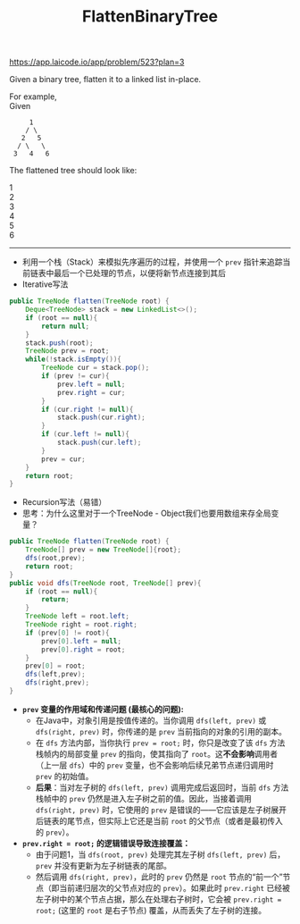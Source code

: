 ﻿---
layout: default
title: FlattenBinaryTree
narrow: true
---
https://app.laicode.io/app/problem/523?plan=3

Given a binary tree, flatten it to a linked list in-place.

For example,  
Given

         1
        / \
       2   5
      / \   \
     3   4   6

The flattened tree should look like:  

   1
    \
     2
      \
       3
        \
         4
          \
           5
            \
             6

***
- 利用一个栈（Stack）来模拟先序遍历的过程，并使用一个 `prev` 指针来追踪当前链表中最后一个已处理的节点，以便将新节点连接到其后
- Iterative写法
```java
public TreeNode flatten(TreeNode root) {  
    Deque<TreeNode> stack = new LinkedList<>();  
    if (root == null){  
        return null;  
    }  
    stack.push(root);  
    TreeNode prev = root;  
    while(!stack.isEmpty()){  
        TreeNode cur = stack.pop();  
        if (prev != cur){  
            prev.left = null;  
            prev.right = cur;  
        }  
        if (cur.right != null){  
            stack.push(cur.right);  
        }  
        if (cur.left != null){  
            stack.push(cur.left);  
        }  
        prev = cur;  
    }  
    return root;  
}
```

- Recursion写法（易错）
- 思考：为什么这里对于一个TreeNode - Object我们也要用数组来存全局变量？
```java
public TreeNode flatten(TreeNode root) {  
    TreeNode[] prev = new TreeNode[]{root};  
    dfs(root,prev);  
    return root;  
}  
public void dfs(TreeNode root, TreeNode[] prev){  
    if (root == null){  
        return;  
    }  
    TreeNode left = root.left;  
    TreeNode right = root.right;  
    if (prev[0] != root){  
        prev[0].left = null;  
        prev[0].right = root;  
    }  
    prev[0] = root;  
    dfs(left,prev);  
    dfs(right,prev);  
}
```
- **`prev` 变量的作用域和传递问题 (最核心的问题):**
    - 在Java中，对象引用是按值传递的。当你调用 `dfs(left, prev)` 或 `dfs(right, prev)` 时，你传递的是 `prev` 当前指向的对象的引用的副本。
    - 在 `dfs` 方法内部，当你执行 `prev = root;` 时，你只是改变了该 `dfs` 方法栈帧内的局部变量 `prev` 的指向，使其指向了 `root`。这**不会影响**调用者（上一层 `dfs`）中的 `prev` 变量，也不会影响后续兄弟节点递归调用时 `prev` 的初始值。
    - **后果**：当对左子树的 `dfs(left, prev)` 调用完成后返回时，当前 `dfs` 方法栈帧中的 `prev` 仍然是进入左子树之前的值。因此，当接着调用 `dfs(right, prev)` 时，它使用的 `prev` 是错误的——它应该是左子树展开后链表的尾节点，但实际上它还是当前 `root` 的父节点（或者是最初传入的 `prev`）。
- **`prev.right = root;` 的逻辑错误导致连接覆盖：**
    - 由于问题1，当 `dfs(root, prev)` 处理完其左子树 `dfs(left, prev)` 后，`prev` 并没有更新为左子树链表的尾部。
    - 然后调用 `dfs(right, prev)`，此时的 `prev` 仍然是 `root` 节点的“前一个”节点（即当前递归层次的父节点对应的 `prev`）。如果此时 `prev.right` 已经被左子树中的某个节点占据，那么在处理右子树时，它会被 `prev.right = root;` (这里的 `root` 是右子节点) 覆盖，从而丢失了左子树的连接。